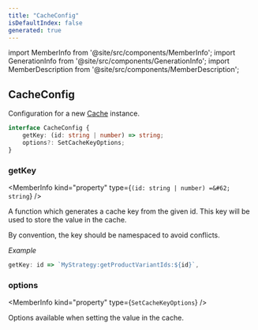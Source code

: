 ```yaml
---
title: "CacheConfig"
isDefaultIndex: false
generated: true
---
```

<!-- This file was generated from the Vendure source. Do not modify. Instead, re-run the "docs:build" script -->
import MemberInfo from '@site/src/components/MemberInfo';
import GenerationInfo from '@site/src/components/GenerationInfo';
import MemberDescription from '@site/src/components/MemberDescription';


## CacheConfig

<GenerationInfo sourceFile="packages/core/src/cache/cache.ts" sourceLine="14" packageName="@vendure/core" since="3.1.0" />

Configuration for a new <a href='/reference/typescript-api/cache/#cache'>Cache</a> instance.

```ts title="Signature"
interface CacheConfig {
    getKey: (id: string | number) => string;
    options?: SetCacheKeyOptions;
}
```

<div className="members-wrapper">

### getKey

<MemberInfo kind="property" type={`(id: string | number) =&#62; string`}   />

A function which generates a cache key from the given id.
This key will be used to store the value in the cache.

By convention, the key should be namespaced to avoid conflicts.

*Example*

```ts
getKey: id => `MyStrategy:getProductVariantIds:${id}`,
```
### options

<MemberInfo kind="property" type={`SetCacheKeyOptions`}   />

Options available when setting the value in the cache.


</div>
